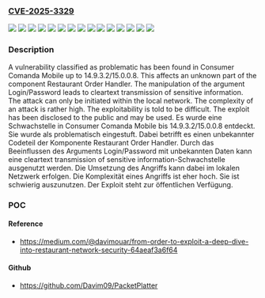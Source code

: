 ### [CVE-2025-3329](https://cve.mitre.org/cgi-bin/cvename.cgi?name=CVE-2025-3329)
![](https://img.shields.io/static/v1?label=Product&message=Comanda%20Mobile&color=blue)
![](https://img.shields.io/static/v1?label=Version&message=14.9.3.0%20&color=brightgreen)
![](https://img.shields.io/static/v1?label=Version&message=14.9.3.1%20&color=brightgreen)
![](https://img.shields.io/static/v1?label=Version&message=14.9.3.2%20&color=brightgreen)
![](https://img.shields.io/static/v1?label=Version&message=15.0.0.0%20&color=brightgreen)
![](https://img.shields.io/static/v1?label=Version&message=15.0.0.1%20&color=brightgreen)
![](https://img.shields.io/static/v1?label=Version&message=15.0.0.2%20&color=brightgreen)
![](https://img.shields.io/static/v1?label=Version&message=15.0.0.3%20&color=brightgreen)
![](https://img.shields.io/static/v1?label=Version&message=15.0.0.4%20&color=brightgreen)
![](https://img.shields.io/static/v1?label=Version&message=15.0.0.5%20&color=brightgreen)
![](https://img.shields.io/static/v1?label=Version&message=15.0.0.6%20&color=brightgreen)
![](https://img.shields.io/static/v1?label=Version&message=15.0.0.7%20&color=brightgreen)
![](https://img.shields.io/static/v1?label=Version&message=15.0.0.8%20&color=brightgreen)
![](https://img.shields.io/static/v1?label=Vulnerability&message=Cleartext%20Transmission%20of%20Sensitive%20Information&color=brightgreen)
![](https://img.shields.io/static/v1?label=Vulnerability&message=Cryptographic%20Issues&color=brightgreen)

### Description

A vulnerability classified as problematic has been found in Consumer Comanda Mobile up to 14.9.3.2/15.0.0.8. This affects an unknown part of the component Restaurant Order Handler. The manipulation of the argument Login/Password leads to cleartext transmission of sensitive information. The attack can only be initiated within the local network. The complexity of an attack is rather high. The exploitability is told to be difficult. The exploit has been disclosed to the public and may be used.
Es wurde eine Schwachstelle in Consumer Comanda Mobile bis 14.9.3.2/15.0.0.8 entdeckt. Sie wurde als problematisch eingestuft. Dabei betrifft es einen unbekannter Codeteil der Komponente Restaurant Order Handler. Durch das Beeinflussen des Arguments Login/Password mit unbekannten Daten kann eine cleartext transmission of sensitive information-Schwachstelle ausgenutzt werden. Die Umsetzung des Angriffs kann dabei im lokalen Netzwerk erfolgen. Die Komplexität eines Angriffs ist eher hoch. Sie ist schwierig auszunutzen. Der Exploit steht zur öffentlichen Verfügung.

### POC

#### Reference
- https://medium.com/@davimouar/from-order-to-exploit-a-deep-dive-into-restaurant-network-security-64aeaf3a6f64

#### Github
- https://github.com/Davim09/PacketPlatter

